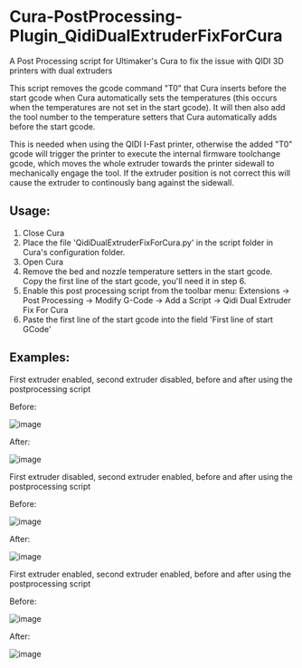 # Cura-PostProcessing-Plugin_QidiDualExtruderFixForCura
A Post Processing script for Ultimaker's Cura to fix the issue with QIDI 3D printers with dual extruders


This script removes the gcode command "T0" that Cura inserts before the start gcode when Cura automatically sets the temperatures (this occurs when the temperatures are not set in the start gcode). It will then also add the tool number to the temperature setters that Cura automatically adds before the start gcode.

This is needed when using the QIDI I-Fast printer, otherwise the added "T0" gcode will trigger the printer to execute the internal firmware toolchange gcode, which moves the whole extruder towards the printer sidewall to mechanically engage the tool. If the extruder position is not correct this will cause the extruder to continously bang against the sidewall.


Usage:
-------------------
1. Close Cura
2. Place the file 'QidiDualExtruderFixForCura.py' in the script folder in Cura's configuration folder.
3. Open Cura
4. Remove the bed and nozzle temperature setters in the start gcode. Copy the first line of the start gcode, you'll need it in step 6.
5. Enable this post processing script from the toolbar menu: Extensions -> Post Processing -> Modify G-Code -> Add a Script -> Qidi Dual Extruder Fix For Cura
6. Paste the first line of the start gcode into the field 'First line of start GCode'


Examples:
-------------------

First extruder enabled, second extruder disabled, before and after using the postprocessing script


Before:

![image](https://user-images.githubusercontent.com/47488385/189691246-4c852e6f-bf67-4383-a249-a59ac32e4db7.png)


After:

![image](https://user-images.githubusercontent.com/47488385/189691310-b71f05ac-14e5-4c58-8ab9-397431bf02be.png)



First extruder disabled, second extruder enabled, before and after using the postprocessing script


Before:

![image](https://user-images.githubusercontent.com/47488385/189697002-34cd1bb7-e47b-4edd-8c41-3ef57bbd26cf.png)


After:

![image](https://user-images.githubusercontent.com/47488385/189697025-2a338d30-d0cf-4844-ba33-8280e271a612.png)


First extruder enabled, second extruder enabled, before and after using the postprocessing script


Before:

![image](https://user-images.githubusercontent.com/47488385/189691338-f5926a31-dfed-4602-8a36-69d78ce6c085.png)


After:

![image](https://user-images.githubusercontent.com/47488385/189691370-ea5b05e7-a6d7-4ed0-833e-02b4fd2c267a.png)
